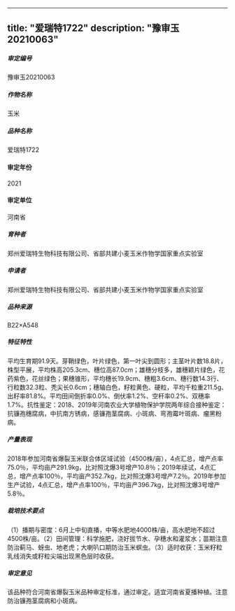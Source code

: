 
---
title: "爱瑞特1722"
description: "豫审玉20210063"
---
##### 审定编号 
豫审玉20210063

##### 作物名称
玉米

##### 品种名称
爱瑞特1722

#### 审定年份
2021	

#### 审定单位
河南省

##### 育种者
郑州爱瑞特生物科技有限公司、省部共建小麦玉米作物学国家重点实验室

##### 申请者
郑州爱瑞特生物科技有限公司、省部共建小麦玉米作物学国家重点实验室

##### 品种来源
B22×A548

##### 特征特性
平均生育期91.9天。芽鞘绿色，叶片绿色，第一叶尖到圆形；主茎叶片数18.8片，株型平展，平均株高205.3cm、穗位高87.0cm；雄穗分枝多，雄穗颖片绿色，花药紫色，花丝绿色；果穗锥形，平均穗长19.9cm、穗粗3.6cm、穗行数14.3行、行粒数32.3粒、秃尖长0.6cm；穗轴白色，籽粒黄色、硬粒，平均千粒重211.5g、出籽率81.8%。平均田间倒折率0.0%、倒伏率1.2%、空秆率0.2%、双穗率1.7%。抗性鉴定：2018、2019年河南农业大学植物保护学院两年综合接种鉴定：抗镰孢穗腐病，中抗南方锈病，感镰孢茎腐病、小斑病、弯孢霉叶斑病、瘤黑粉病。

##### 产量表现
2018年参加河南省爆裂玉米联合体区域试验（4500株/亩），4点汇总，增产点率75.0％，平均亩产291.9kg，比对照沈爆3号增产10.8％；2019年续试，4点汇总，增产点率100％，平均亩产352.7kg，比对照沈爆3号增产7.2％。2019年参加生产试验，4点汇总，增产点率100％，平均亩产396.7kg，比对照沈爆3号增产5.8％。

##### 栽培技术要点
（1）播期与密度：6月上中旬直播，中等水肥地4000株/亩，高水肥地不超过4500株/亩。（2）田间管理：科学施肥，浇好拔节水、孕穗水和灌浆水；苗期注意防治蓟马、蚜虫、地老虎；大喇叭口期防治玉米螟虫。（3）适时收获：玉米籽粒乳线消失或籽粒尖端出现黑色层时收获。

##### 审定意见
该品种符合河南省爆裂玉米品种审定标准，通过审定。适宜河南省夏播种植。注意防治镰孢茎腐病和小斑病。


